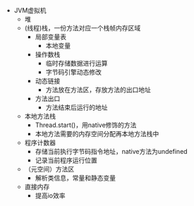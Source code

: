 - JVM虚拟机
	- 堆
	- (线程)栈，一份方法对应一个栈帧内存区域
		- 局部变量表
			- 本地变量
		- 操作数栈
			- 临时存储数据进行运算
			- 字节码引擎动态修改
		- 动态链接
			- 方法放在方法区，存放方法的出口地址
		- 方法出口
			- 方法结束后运行的地址
	- 本地方法栈
		- Thread.start()，用native修饰的方法
		- 本地方法需要的内存空间分配再本地方法栈中
	- 程序计数器
		- 存储当前执行字节码指令地址，native方法为undefined
		- 记录当前程序运行位置
	- （元空间）方法区
		- 解析类信息，常量和静态变量
	- 直接内存
		- 提高io效率